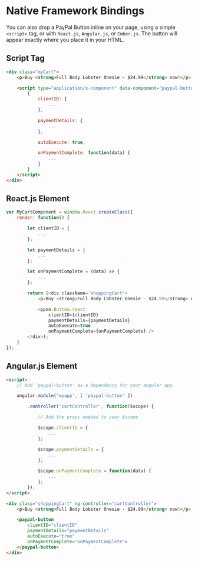 # Native Framework Bindings

You can also drop a PayPal Button inline on your page, using a simple `<script>` tag, or with `React.js`, `Angular.js`, or `Ember.js`.
The button will appear exactly where you place it in your HTML.

## Script Tag

```html
<div class="myCart">
	<p>Buy <strong>Full Body Lobster Onesie - $24.99</strong> now!</p>

	<script type="application/x-component" data-component="paypal-button">
		{
			clientID: {
				...
			},

			paymentDetails: {
				...
			},

			autoExecute: true,

			onPaymentComplete: function(data) {
				...
			}
		}
	</script>
</div>
```

## React.js Element

```javascript
var MyCartComponent = window.React.createClass({
	render: function() {

		let clientID = {
			...
		};

		let paymentDetails = {
			...
		};

		let onPaymentComplete = (data) => {
			...
		};

		return (<div className='shoppingCart'>
			<p>Buy <strong>Full Body Lobster Onesie - $24.99</strong> now!</p>

			<ppxo.Button.react
				clientID={clientID}
				paymentDetails={paymentDetails}
				autoExecute=true
				onPaymentComplete={onPaymentComplete} />
		</div>);
	}
});
```

## Angular.js Element

```html
<script>
	// Add 'paypal-button' as a dependency for your angular app

	angular.module('myapp', [ 'paypal-button' ])

		.controller('cartController', function($scope) {

			// Add the props needed to your $scope

			$scope.clientID = {
				...
			};

			$scope.paymentDetails = {
				...
			};

			$scope.onPaymentComplete = function(data) {
				...
			};
		});
</script>

<div class="shoppingCart" ng-controller="cartController">
	<p>Buy <strong>Full Body Lobster Onesie - $24.99</strong> now!</p>

	<paypal-button
		clientID="clientID"
		paymentDetails="paymentDetails"
		autoExecute="true"
		onPaymentComplete="onPaymentComplete">
	</paypal-button>
</div>
```
